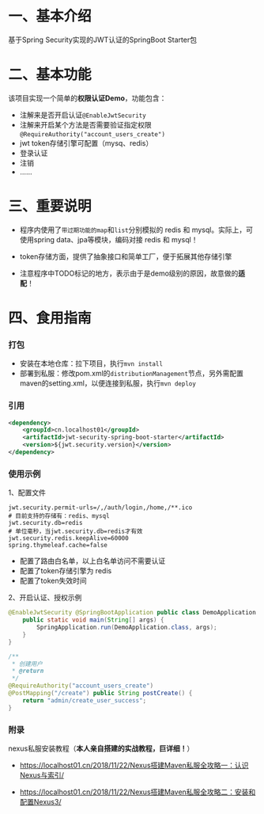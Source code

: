 # 一、基本介绍
基于Spring Security实现的JWT认证的SpringBoot Starter包

# 二、基本功能
该项目实现一个简单的**权限认证Demo**，功能包含：
* 注解来是否开启认证`@EnableJwtSecurity`
* 注解来开启某个方法是否需要验证指定权限`@RequireAuthority("account_users_create")`
* jwt token存储引擎可配置（mysq、redis）
* 登录认证
* 注销
* ……

# 三、重要说明
* 程序内使用了`带过期功能的map`和`list`分别模拟的 redis 和 mysql。实际上，可使用spring data、jpa等模块，编码对接 redis 和 mysql！

* token存储方面，提供了抽象接口和简单工厂，便于拓展其他存储引擎

* 注意程序中TODO标记的地方，表示由于是demo级别的原因，故意做的**适配**！

# 四、食用指南
### 打包
* 安装在本地仓库：拉下项目，执行`mvn install`
* 部署到私服：修改pom.xml的`distributionManagement`节点，另外需配置maven的setting.xml，以便连接到私服，执行`mvn deploy`

### 引用
```xml
<dependency>
	<groupId>cn.localhost01</groupId>
	<artifactId>jwt-security-spring-boot-starter</artifactId>
	<version>${jwt.security.version}</version>
</dependency>
```

### 使用示例
1、配置文件
```
jwt.security.permit-urls=/,/auth/login,/home,/**.ico
# 目前支持的存储有：redis、mysql
jwt.security.db=redis
# 单位毫秒，当jwt.security.db=redis才有效
jwt.security.redis.keepAlive=60000
spring.thymeleaf.cache=false
```
* 配置了路由白名单，以上白名单访问不需要认证
* 配置了token存储引擎为 redis
* 配置了token失效时间

2、开启认证、授权示例
```java
@EnableJwtSecurity @SpringBootApplication public class DemoApplication {
    public static void main(String[] args) {
        SpringApplication.run(DemoApplication.class, args);
    }
}
```
```java
/**
 * 创建用户
 * @return
 */
@RequireAuthority("account_users_create")
@PostMapping("/create") public String postCreate() {
    return "admin/create_user_success";
}
```

### 附录
nexus私服安装教程（**本人亲自搭建的实战教程，巨详细！**）
* https://localhost01.cn/2018/11/22/Nexus搭建Maven私服全攻略一：认识Nexus与索引/

* https://localhost01.cn/2018/11/22/Nexus搭建Maven私服全攻略二：安装和配置Nexus3/